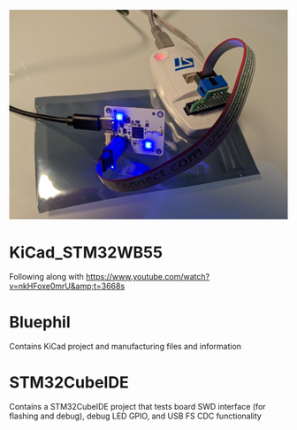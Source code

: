 ![alt text](https://github.com/lcwilch/KiCad_STM32WB55/blob/main/Bluephil_board.MP.jpg?raw=true)

# KiCad_STM32WB55
Following along with https://www.youtube.com/watch?v=nkHFoxe0mrU&amp;t=3668s

# Bluephil
Contains KiCad project and manufacturing files and information

# STM32CubeIDE
Contains a STM32CubeIDE project that tests board SWD interface (for flashing and debug), debug LED GPIO, and USB FS CDC functionality
